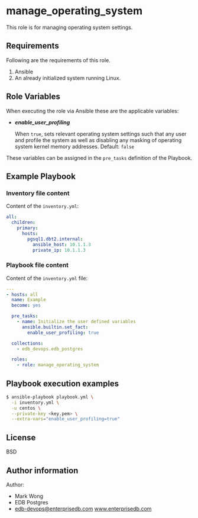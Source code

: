 # manage_operating_system

This role is for managing operating system settings.

## Requirements

Following are the requirements of this role.
  1. Ansible
  2. An already initialized system running Linux.

## Role Variables

When executing the role via Ansible these are the applicable variables:

  * ***enable_user_profiling***

    When `true`, sets relevant operating system settings such that any user and
    profile the system as well as disabling any masking of operating system
    kernel memory addresses.  Default: `false`

These variables can be assigned in the `pre_tasks` definition of the Playbook.

## Example Playbook

### Inventory file content

Content of the `inventory.yml`:

```yaml
all:
  children:
    primary:
      hosts:
        pgsql1.dbt2.internal:
          ansible_host: 10.1.1.3
          private_ip: 10.1.1.3
```

### Playbook file content

Content of the `inventory.yml` file:

```yaml
---
- hosts: all
  name: Example
  become: yes

  pre_tasks:
    - name: Initialize the user defined variables
      ansible.builtin.set_fact:
        enable_user_profiling: true

  collections:
    - edb_devops.edb_postgres

  roles:
    - role: manage_operating_system
```

## Playbook execution examples

```bash
$ ansible-playbook playbook.yml \
  -i inventory.yml \
  -u centos \
  --private-key <key.pem> \
  --extra-vars="enable_user_profiling=true"
```

## License

BSD

## Author information

Author:

  * Mark Wong
  * EDB Postgres
  * edb-devops@enterprisedb.com www.enterprisedb.com
